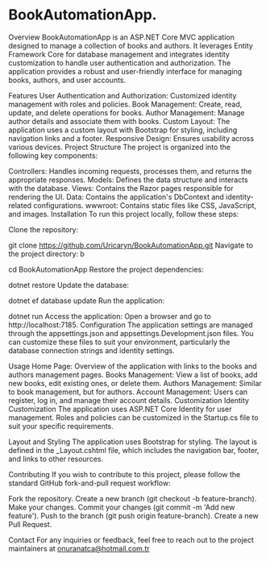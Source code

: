 # BookAutomationApp.
Overview
BookAutomationApp is an ASP.NET Core MVC application designed to manage a collection of books and authors. It leverages Entity Framework Core for database management and integrates identity customization to handle user authentication and authorization. The application provides a robust and user-friendly interface for managing books, authors, and user accounts.

Features
User Authentication and Authorization: Customized identity management with roles and policies.
Book Management: Create, read, update, and delete operations for books.
Author Management: Manage author details and associate them with books.
Custom Layout: The application uses a custom layout with Bootstrap for styling, including navigation links and a footer.
Responsive Design: Ensures usability across various devices.
Project Structure
The project is organized into the following key components:

Controllers: Handles incoming requests, processes them, and returns the appropriate responses.
Models: Defines the data structure and interacts with the database.
Views: Contains the Razor pages responsible for rendering the UI.
Data: Contains the application's DbContext and identity-related configurations.
wwwroot: Contains static files like CSS, JavaScript, and images.
Installation
To run this project locally, follow these steps:

Clone the repository:


git clone https://github.com/Uricaryn/BookAutomationApp.git
Navigate to the project directory:
b

cd BookAutomationApp
Restore the project dependencies:


dotnet restore
Update the database:


dotnet ef database update
Run the application:


dotnet run
Access the application: Open a browser and go to http://localhost:7185.
Configuration
The application settings are managed through the appsettings.json and appsettings.Development.json files. You can customize these files to suit your environment, particularly the database connection strings and identity settings.

Usage
Home Page: Overview of the application with links to the books and authors management pages.
Books Management: View a list of books, add new books, edit existing ones, or delete them.
Authors Management: Similar to book management, but for authors.
Account Management: Users can register, log in, and manage their account details.
Customization
Identity Customization
The application uses ASP.NET Core Identity for user management. Roles and policies can be customized in the Startup.cs file to suit your specific requirements.

Layout and Styling
The application uses Bootstrap for styling. The layout is defined in the _Layout.cshtml file, which includes the navigation bar, footer, and links to other resources.

Contributing
If you wish to contribute to this project, please follow the standard GitHub fork-and-pull request workflow:

Fork the repository.
Create a new branch (git checkout -b feature-branch).
Make your changes.
Commit your changes (git commit -m 'Add new feature').
Push to the branch (git push origin feature-branch).
Create a new Pull Request.


Contact
For any inquiries or feedback, feel free to reach out to the project maintainers at onuranatca@hotmail.com.tr

